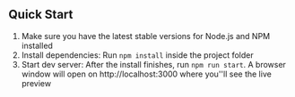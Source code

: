 
<h2>
    Quick Start
</h2>
<ol>
    <li>Make sure you have the latest stable versions for Node.js and NPM installed</li>
    <li>Install dependencies: Run <code>npm install</code> inside the project folder</li>
    <li>Start dev server: After the install finishes, run <code>npm run start</code>. A browser window will open on http://localhost:3000 where you''ll see the live preview</li>
</ol>

